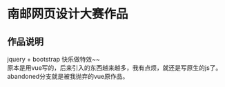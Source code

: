 # 南邮网页设计大赛作品

## 作品说明

jquery + bootstrap 快乐做特效~~  
原本是用vue写的，后来引入的东西越来越多，我有点烦，就还是写原生的js了。
abandoned分支就是被我抛弃的vue原作品。